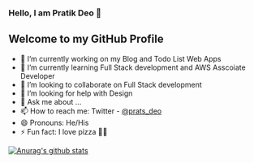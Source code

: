 ### Hello, I am Pratik Deo  👋
## Welcome to my GitHub Profile


- 🔭 I’m currently working on my Blog and Todo List Web Apps
- 🌱 I’m currently learning Full Stack development and AWS Asscoiate Developer
- 👯 I’m looking to collaborate on Full Stack development
- 🤔 I’m looking for help with Design
- 💬 Ask me about ...
- 📫 How to reach me: Twitter - [@prats_deo](https://twitter.com/prats_deo) 
- 😄 Pronouns: He/His
- ⚡ Fun fact: I love pizza 🍕🍕

[![Anurag's github stats](https://github-readme-stats.vercel.app/api?username=iampratikdeo&hide=stars,prs,issues&show_icons=true&theme=cobalt)](https://github.com/anuraghazra/github-readme-stats)
